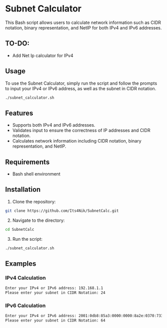 # Subnet Calculator

This Bash script allows users to calculate network information such as CIDR notation, binary representation, and NetIP for both IPv4 and IPv6 addresses.

## TO-DO:

- Add Net Ip calculator for IPv4

## Usage

To use the Subnet Calculator, simply run the script and follow the prompts to input your IPv4 or IPv6 address, as well as the subnet in CIDR notation.

```bash
./subnet_calculator.sh
```

## Features

- Supports both IPv4 and IPv6 addresses.
- Validates input to ensure the correctness of IP addresses and CIDR notation.
- Calculates network information including CIDR notation, binary representation, and NetIP.

## Requirements

- Bash shell environment

## Installation

1. Clone the repository:

```bash
git clone https://github.com/Its4Nik/SubnetCalc.git
```

2. Navigate to the directory:

```bash
cd SubnetCalc
```

3. Run the script:

```bash
./subnet_calculator.sh
```

## Examples

### IPv4 Calculation

```bash
Enter your IPv4 or IPv6 address: 192.168.1.1
Please enter your subnet in CIDR Notation: 24
```

### IPv6 Calculation

```bash
Enter your IPv4 or IPv6 address: 2001:0db8:85a3:0000:0000:8a2e:0370:7334
Please enter your subnet in CIDR Notation: 64
```
